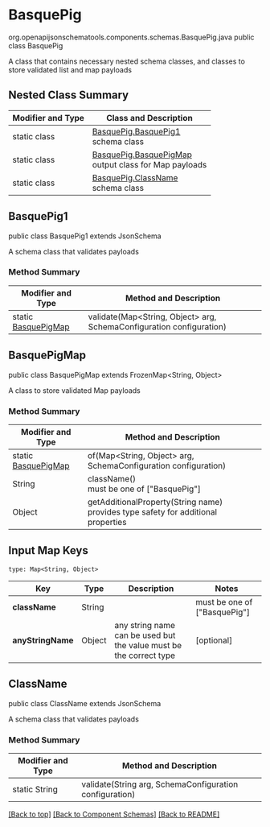 # BasquePig
org.openapijsonschematools.components.schemas.BasquePig.java
public class BasquePig

A class that contains necessary nested schema classes, and classes to store validated list and map payloads

## Nested Class Summary
| Modifier and Type | Class and Description |
| ----------------- | ---------------------- |
| static class | [BasquePig.BasquePig1](#basquepig1)<br> schema class |
| static class | [BasquePig.BasquePigMap](#basquepigmap)<br> output class for Map payloads |
| static class | [BasquePig.ClassName](#classname)<br> schema class |

## BasquePig1
public class BasquePig1
extends JsonSchema

A schema class that validates payloads

### Method Summary
| Modifier and Type | Method and Description |
| ----------------- | ---------------------- |
| static [BasquePigMap](#basquepigmap) | validate(Map<String, Object> arg, SchemaConfiguration configuration) |

## BasquePigMap
public class BasquePigMap
extends FrozenMap<String, Object>

A class to store validated Map payloads

### Method Summary
| Modifier and Type | Method and Description |
| ----------------- | ---------------------- |
| static [BasquePigMap](#basquepigmap) | of(Map<String, Object> arg, SchemaConfiguration configuration) |
| String | className()<br> must be one of ["BasquePig"] |
| Object | getAdditionalProperty(String name)<br>provides type safety for additional properties |

## Input Map Keys
```
type: Map<String, Object>
```
Key | Type |  Description | Notes
------------ | ------------- | ------------- | -------------
**className** | String |  | must be one of ["BasquePig"]
**anyStringName** | Object | any string name can be used but the value must be the correct type | [optional]

## ClassName
public class ClassName
extends JsonSchema

A schema class that validates payloads

### Method Summary
| Modifier and Type | Method and Description |
| ----------------- | ---------------------- |
| static String | validate(String arg, SchemaConfiguration configuration) |

[[Back to top]](#top) [[Back to Component Schemas]](../../../README.md#Component-Schemas) [[Back to README]](../../../README.md)
